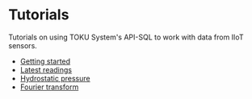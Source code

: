 # Tutorials

Tutorials on using TOKU System's API-SQL to work with data from IIoT sensors.

- [Getting started](setup/)
- [Latest readings](latest-readings/)
- [Hydrostatic pressure](hydrostatic-pressure/)
- [Fourier transform](fourier-transform/)
